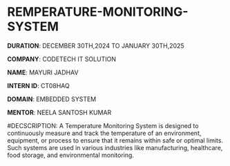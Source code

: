 # REMPERATURE-MONITORING-SYSTEM

**DURATION**: DECEMBER 30TH,2024 TO JANUARY 30TH,2025

**COMPANY**: CODETECH IT SOLUTION

**NAME**: MAYURI JADHAV

**INTERN ID**: CT08HAQ

**DOMAIN**: EMBEDDED SYSTEM

**MENTOR**: NEELA SANTOSH KUMAR

#DECSCRIPTION: A Temperature Monitoring System is designed to continuously measure and track the temperature of an environment, equipment, or process to ensure that it remains within safe or optimal limits. Such systems are used in various industries like manufacturing, healthcare, food storage, and environmental monitoring.

